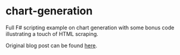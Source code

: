 # chart-generation
Full F# scripting example on chart generation with some bonus code illustrating a touch of HTML scraping.

Original blog post can be found <a href="https://bearandhammer.net/2016/01/17/chart-tastic-f-goodness/" target="_blank">here</a>.
